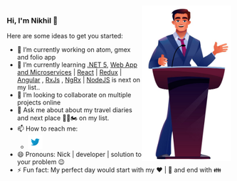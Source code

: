 <img align="right" src="https://github.com/nikhilrstg18/nikhilrstg18/blob/main/nik_gh.jpg" alt="Illustration of Nikhil speaking at a conference/webinar " width=200px height=350px/>

### Hi, I'm Nikhil 👋

Here are some ideas to get you started:

- 🔭 I’m currently working on atom, gmex and folio app
- 🌱 I’m currently learning [.NET 5](https://dotnet.microsoft.com/download), [Web App and Microservices](https://dotnet.microsoft.com/apps/aspnet) | [React](https://reactjs.org/) | [Redux](https://react-redux.js.org/) | [Angular](https://angular.io/) , [RxJs](https://www.learnrxjs.io/) , [NgRx](https://ngrx.io/) | [NodeJS](https://nodejs.org/) is next on my list.. 
- 👯 I’m looking to collaborate on multiple projects online 
- 💬 Ask me about about my travel diaries and next place 🛫🚀🏍 on my list. 
- 📫 How to reach me:<br />
  - [![@rustagi_nikhil](https://github.com/nikhilrstg18/nikhilrstg18/blob/main/twitter_icon.png)](https://twitter.com/rustagi_nikhil)
- 😄 Pronouns: Nick | developer | solution to your problem 😉
- ⚡ Fun fact: My perfect day would start with my :heart: | :musical_note: and end with :family: 
